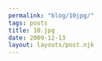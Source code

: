 ```yaml
---
permalink: "blog/10jpg/"
tags: posts
title: 10.jpg
date: 2009-12-13
layout: layouts/post.njk
---
```



